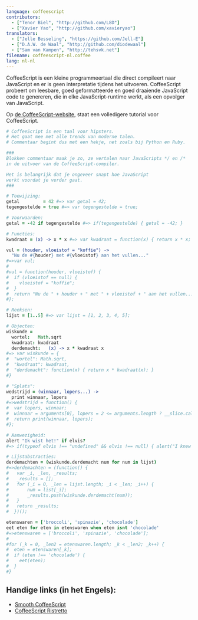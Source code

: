 ```yaml
---
language: coffeescript
contributors:
  - ["Tenor Biel", "http://github.com/L8D"]
  - ["Xavier Yao", "http://github.com/xavieryao"]
translators:
  - ["Jelle Besseling", "https://github.com/Jell-E"]
  - ["D.A.W. de Waal", "http://github.com/diodewaal"]
  - ["Sam van Kampen", "http://tehsvk.net"]
filename: coffeescript-nl.coffee
lang: nl-nl
---
```


CoffeeScript is een kleine programmeertaal die direct compileert naar
JavaScript en er is geen interpretatie tijdens het uitvoeren.
CoffeeScript probeert om leesbare, goed geformatteerde en goed draaiende
JavaScript code te genereren, die in elke JavaScript-runtime werkt, als een
opvolger van JavaScript.

Op [de CoffeeScript-website](http://coffeescript.org/), staat een
volledigere tutorial voor CoffeeScript.

``` coffeescript
# CoffeeScript is een taal voor hipsters.
# Het gaat mee met alle trends van moderne talen.
# Commentaar begint dus met een hekje, net zoals bij Python en Ruby.

###
Blokken commentaar maak je zo, ze vertalen naar JavaScripts */ en /*
in de uitvoer van de CoffeeScript-compiler.

Het is belangrijk dat je ongeveer snapt hoe JavaScript
werkt voordat je verder gaat.
###

# Toewijzing:
getal         = 42 #=> var getal = 42;
tegengestelde = true #=> var tegengestelde = true;

# Voorwaarden:
getal = -42 if tegengestelde #=> if(tegengestelde) { getal = -42; }

# Functies:
kwadraat = (x) -> x * x #=> var kwadraat = function(x) { return x * x; }

vul = (houder, vloeistof = "koffie") ->
  "Nu de #{houder} met #{vloeistof} aan het vullen..."
#=>var vul;
#
#vul = function(houder, vloeistof) {
#  if (vloeistof == null) {
#    vloeistof = "koffie";
#  }
#  return "Nu de " + houder + " met " + vloeistof + " aan het vullen...";
#};

# Reeksen:
lijst = [1..5] #=> var lijst = [1, 2, 3, 4, 5];

# Objecten:
wiskunde =
  wortel:   Math.sqrt
  kwadraat: kwadraat
  derdemacht:   (x) -> x * kwadraat x
#=> var wiskunde = {
#  "wortel": Math.sqrt,
#  "kwadraat": kwadraat,
#  "derdemacht": function(x) { return x * kwadraat(x); }
#}

# "Splats":
wedstrijd = (winnaar, lopers...) ->
  print winnaar, lopers
#=>wedstrijd = function() {
#  var lopers, winnaar;
#  winnaar = arguments[0], lopers = 2 <= arguments.length ? __slice.call(arguments, 1) : [];
#  return print(winnaar, lopers);
#};

# Aanwezigheid:
alert "Ik wist het!" if elvis?
#=> if(typeof elvis !== "undefined" && elvis !== null) { alert("I knew it!"); }

# Lijstabstracties:
derdemachten = (wiskunde.derdemacht num for num in lijst)
#=>derdemachten = (function() {
#	var _i, _len, _results;
#	_results = [];
# 	for (_i = 0, _len = lijst.length; _i < _len; _i++) {
#		num = list[_i];
#		_results.push(wiskunde.derdemacht(num));
#	}
#	return _results;
#  })();

etenswaren = ['broccoli', 'spinazie', 'chocolade']
eet eten for eten in etenswaren when eten isnt 'chocolade'
#=>etenswaren = ['broccoli', 'spinazie', 'chocolade'];
#
#for (_k = 0, _len2 = etenswaren.length; _k < _len2; _k++) {
#  eten = etenswaren[_k];
#  if (eten !== 'chocolade') {
#    eet(eten);
#  }
#}
```

## Handige links (in het Engels):

- [Smooth CoffeeScript](http://autotelicum.github.io/Smooth-CoffeeScript/)
- [CoffeeScript Ristretto](https://leanpub.com/coffeescript-ristretto/read)
